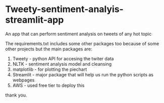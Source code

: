 # Tweety-sentiment-analyis-streamlit-app
An app  that can perform sentiment analysis on tweets of any hot topic

The requirements.txt includes some other packages too because of some other projects
but the  main packages are:

1. Tweety -  python API for accesing the twiter data
2. NLTK - sentiment analysis model and cleansing
3. matplotlib - for plotting the piechart
4. Streamlit - major package that will help us run the python scripts as webpages
5. AWS - used free tier to deploy this

thank you.
